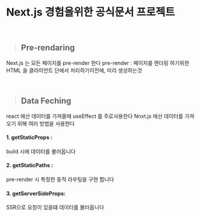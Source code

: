 # Next.js 경험을위한 공식문서 프로젝트 

<br/>

> ## Pre-rendaring 

 Next.js 는 모든 페이지를 pre-render 한다 
 pre-render : 페이지를 렌더링 하기위한 HTML 을 클라이언트 단에서 처리하기이전에, 미리 생성하는것 

<br/>

> ## Data Feching

 react 에선 데이터를 가져올때 useEffect 를 주로사용한다
 Nnxt.js 에선 데이터를 가져오기 위해 여러 방법을 사용한다

#### 1. getStaticProps :
 build 시에 데이터를 불러옵니다

#### 2. getStaticPaths :
 pre-render 시 특정한 동적 라우팅을 구현 합니다 

#### 3. getServerSideProps:
 SSR으로 요청이 있을떄 데이터를 불러옵니다